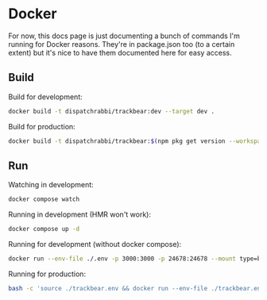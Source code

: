 # Docker

For now, this docs page is just documenting a bunch of commands I'm running for Docker reasons. They're in package.json too (to a certain extent) but it's nice to have them documented here for easy access.

## Build

Build for development:
```sh
docker build -t dispatchrabbi/trackbear:dev --target dev .
```

Build for production:
```sh
docker build -t dispatchrabbi/trackbear:$(npm pkg get version --workspaces=false | tr -d \") -t latest --target prod .
```

## Run

Watching in development:
```sh
docker compose watch
```

Running in development (HMR won't work):
```sh
docker compose up -d
```

Running for development (without docker compose):
```sh
docker run --env-file ./.env -p 3000:3000 -p 24678:24678 --mount type=bind,source="$(pwd)"/../trackbear/certs,target=/certs,readonly --mount type=bind,source="$(pwd)"/../trackbear/db,target=/db --mount type=bind,source="$(pwd)"/logs,target=/logs --name trackbear-dev --rm dispatchrabbi/trackbear:dev
```

Running for production:
```sh
bash -c 'source ./trackbear.env && docker run --env-file ./trackbear.env -p 3000:3000 --mount type=bind,source="$(pwd)"/$CERTS_VOLUME_DIR,target=/certs,readonly --mount type=bind,source="$(pwd)"/$DB_VOLUME_DIR,target=/db --mount type=bind,source="$(pwd)"/$LOGS_VOLUME_DIR,target=/logs --name trackbear-solo --rm dispatchrabbi/trackbear:0.6.0-alpha.1'
```
